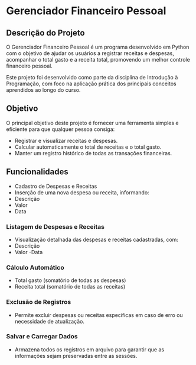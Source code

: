 # Gerenciador Financeiro Pessoal
## Descrição do Projeto
O Gerenciador Financeiro Pessoal é um programa desenvolvido em Python com o objetivo de ajudar os usuários a registrar receitas e despesas, acompanhar o total gasto e a receita total, promovendo um melhor controle financeiro pessoal.

Este projeto foi desenvolvido como parte da disciplina de Introdução à Programação, com foco na aplicação prática dos principais conceitos aprendidos ao longo do curso.

## Objetivo
O principal objetivo deste projeto é fornecer uma ferramenta simples e eficiente para que qualquer pessoa consiga:

- Registrar e visualizar receitas e despesas.
- Calcular automaticamente o total de receitas e o total gasto.
- Manter um registro histórico de todas as transações financeiras.
## Funcionalidades
- Cadastro de Despesas e Receitas
- Inserção de uma nova despesa ou receita, informando:
- Descrição
- Valor
- Data
### Listagem de Despesas e Receitas
- Visualização detalhada das despesas e receitas cadastradas, com:
- Descrição
- Valor
-Data
### Cálculo Automático
- Total gasto (somatório de todas as despesas)
- Receita total (somatório de todas as receitas)
### Exclusão de Registros
- Permite excluir despesas ou receitas específicas em caso de erro ou necessidade de atualização.
### Salvar e Carregar Dados
- Armazena todos os registros em arquivo para garantir que as informações sejam preservadas entre as sessões.
